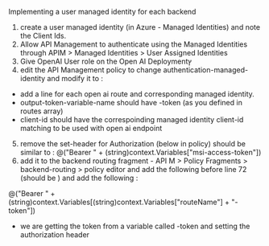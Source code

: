 Implementing a user managed identity for each backend
1. create a user managed identity (in Azure - Managed Identities) and note the Client Ids.
2. Allow API Management to authenticate using the Managed Identities through APIM > Managed Identities > User Assigned Identities
3. Give OpenAI User role on the Open  AI Deploymentץ
4. edit the API Management policy to change authentication-managed-identity and modify it to :
        <!-- uami modifcation -->
        <authentication-managed-identity resource="https://cognitiveservices.azure.com" client-id="d7795132-6738-4434-b530-17a8f4b74ec1" output-token-variable-name="aoai-1-qkojak7tombza-token" ignore-error="false" />
        <authentication-managed-identity resource="https://cognitiveservices.azure.com" client-id="3f25ec8d-057f-41d7-bc62-90082999fc84" output-token-variable-name="aoai-2-qkojak7tombza-token" ignore-error="false" />
        <authentication-managed-identity resource="https://cognitiveservices.azure.com" client-id="233341be-edd8-4c5e-9103-fe62013bb1c5" output-token-variable-name="aoai-3-qkojak7tombza-token" ignore-error="false" />
        <authentication-managed-identity resource="https://cognitiveservices.azure.com" client-id="57880d92-757d-449e-b9e4-cfc4032c48c8" output-token-variable-name="ynorman-gpt-swe-token" ignore-error="false" />
        <!-- uami modification end -->
* add a line for each open ai route and corresponding managed identity.
* output-token-variable-name should have <NAME>-token (as you defined in routes array)
* client-id should have the correspoinding managed identity client-id matching to be used with open ai endpoint

5. remove the set-header for Authorization (below in policy) should be similar to :
        <set-header name="Authorization" exists-action="override">
            <value>@("Bearer " + (string)context.Variables["msi-access-token"])</value>
        </set-header>
6. add it to the backend routing fragment - API M > Policy Fragments > backend-routing > policy editor and add the following before line 72 (should be <forward-request buffer-request-body="true" /> ) and add the following : 
<set-header name="Authorization" exists-action="override">
    <value>@("Bearer " + (string)context.Variables[(string)context.Variables["routeName"] + "-token"])</value>
</set-header>

* we are getting the token from a variable called <NAME>-token and setting the authorization header

    